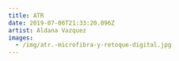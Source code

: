 ```yaml
---
title: ATR
date: 2019-07-06T21:33:20.096Z
artist: Aldana Vazquez
images:
  - /img/atr.-microfibra-y-retoque-digital.jpg
---
```


